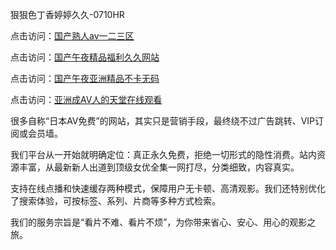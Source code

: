 
狠狠色丁香婷婷久久-0710HR

点击访问：<a href="https://heiliaozj3tjd.pages.dev">国产熟人av一二三区</a>

点击访问：<a href="https://heiliaoll4qsx.pages.dev">国产午夜精品福利久久网站</a>

点击访问：<a href="https://heiliaowzu4ur.pages.dev">国产午夜亚洲精品不卡无码</a>

点击访问：<a href="https://heiliaoxqkkct.pages.dev">亚洲成AV人的天堂在线观看</a>

很多自称“日本AV免费”的网站，其实只是营销手段，最终绕不过广告跳转、VIP订阅或会员墙。

我们平台从一开始就明确定位：真正永久免费，拒绝一切形式的隐性消费。站内资源丰富，从最新新人出道到顶级女优全集一网打尽，分类细致，内容真实。

支持在线点播和快速缓存两种模式，保障用户无卡顿、高清观影。我们还特别优化了搜索体验，可按标签、系列、片商等多种方式检索。

我们的服务宗旨是“看片不难、看片不烦”，为你带来省心、安心、用心的观影之旅。

<span style="display:none;">[Canonical link](https://github.com/nhn20250710/riben432)</span>
